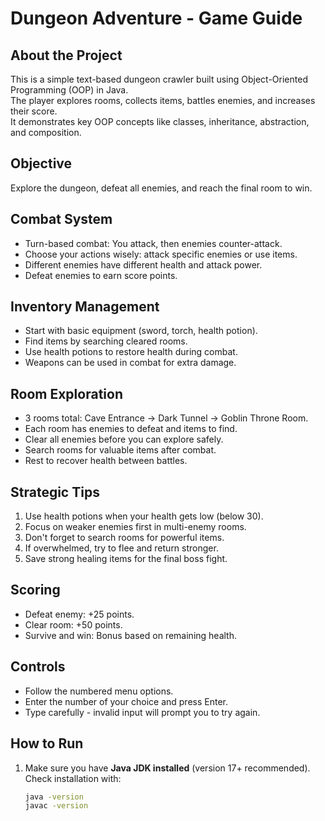 # Dungeon Adventure - Game Guide

## About the Project
This is a simple text-based dungeon crawler built using Object-Oriented Programming (OOP) in Java.  
The player explores rooms, collects items, battles enemies, and increases their score.  
It demonstrates key OOP concepts like classes, inheritance, abstraction, and composition.

## Objective
Explore the dungeon, defeat all enemies, and reach the final room to win.

## Combat System
- Turn-based combat: You attack, then enemies counter-attack.
- Choose your actions wisely: attack specific enemies or use items.
- Different enemies have different health and attack power.
- Defeat enemies to earn score points.

## Inventory Management
- Start with basic equipment (sword, torch, health potion).
- Find items by searching cleared rooms.
- Use health potions to restore health during combat.
- Weapons can be used in combat for extra damage.

## Room Exploration
- 3 rooms total: Cave Entrance → Dark Tunnel → Goblin Throne Room.
- Each room has enemies to defeat and items to find.
- Clear all enemies before you can explore safely.
- Search rooms for valuable items after combat.
- Rest to recover health between battles.

## Strategic Tips
1. Use health potions when your health gets low (below 30).
2. Focus on weaker enemies first in multi-enemy rooms.
3. Don't forget to search rooms for powerful items.
4. If overwhelmed, try to flee and return stronger.
5. Save strong healing items for the final boss fight.

## Scoring
- Defeat enemy: +25 points.
- Clear room: +50 points.
- Survive and win: Bonus based on remaining health.

## Controls
- Follow the numbered menu options.
- Enter the number of your choice and press Enter.
- Type carefully - invalid input will prompt you to try again.

## How to Run
1. Make sure you have **Java JDK installed** (version 17+ recommended).  
   Check installation with:
   ```bash
   java -version
   javac -version
